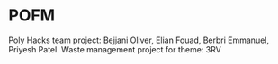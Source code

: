 # POFM
Poly Hacks team project: Bejjani Oliver, Elian Fouad, Berbri Emmanuel, Priyesh Patel. Waste management project for theme: 3RV
